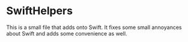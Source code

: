SwiftHelpers
============

This is a small file that adds onto Swift. It fixes some small annoyances about Swift and adds some convenience as well. 
